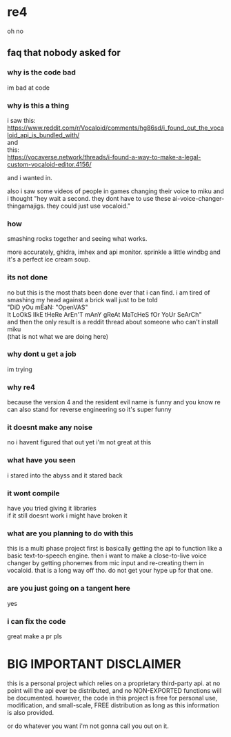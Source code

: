 # re4
oh no


## faq that nobody asked for

### why is the code bad
im bad at code

### why is this a thing
i saw this:  
https://www.reddit.com/r/Vocaloid/comments/hg86sd/i_found_out_the_vocaloid_api_is_bundled_with/  
and  
this:  
https://vocaverse.network/threads/i-found-a-way-to-make-a-legal-custom-vocaloid-editor.4156/  

and i wanted in.

also i saw some videos of people in games changing their voice to miku and i thought "hey wait a second. they dont have to use these ai-voice-changer-thingamajigs. they could just use vocaloid."

### how
smashing rocks together and seeing what works.

more accurately, ghidra, imhex and api monitor. sprinkle a little windbg and it's a perfect ice cream soup.

### its not done
no but this is the most thats been done ever that i can find. i am tired of smashing my head against a brick wall just to be told  
"DiD yOu mEaN: "OpenVAS"  
It LoOkS lIkE tHeRe ArEn'T mAnY gReAt MaTcHeS fOr YoUr SeArCh"  
and then the only result is a reddit thread about someone who can't install miku  
(that is not what we are doing here)

### why dont u get a job
im trying

### why re4
because the version 4 and the resident evil name is funny and you know re can also stand for reverse engineering so it's super funny

### it doesnt make any noise
no i havent figured that out yet i'm not great at this

### what have you seen
i stared into the abyss and it stared back

### it wont compile
have you tried giving it libraries  
if it still doesnt work i might have broken it

### what are you planning to do with this
this is a multi phase project
first is basically getting the api to function like a basic text-to-speech engine. then i want to make a close-to-live voice changer by getting phonemes from mic input and re-creating them in vocaloid. that is a long way off tho. do not get your hype up for that one.

### are you just going on a tangent here
yes

### i can fix the code
great make a pr pls

# BIG IMPORTANT DISCLAIMER
this is a personal project which relies on a proprietary third-party api. at no point will the api ever be distributed, and no NON-EXPORTED functions will be documented. however, the code in this project is free for personal use, modification, and small-scale, FREE distribution as long as this information is also provided.

or do whatever you want i'm not gonna call you out on it.
